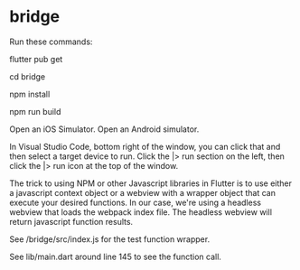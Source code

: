 # bridge

Run these commands:

flutter pub get

cd bridge

npm install

npm run build

Open an iOS Simulator. Open an Android simulator.

In Visual Studio Code, bottom right of the window, you can click that and then select a target device to run. Click the |> run section on the left, then click the |> run icon at the top of the window.

The trick to using NPM or other Javascript libraries in Flutter is to use either a javascript context object or a webview with a wrapper object that can execute your desired functions. In our case, we're using a headless webview that loads the webpack index file. The headless webview will return javascript function results.

See /bridge/src/index.js for the test function wrapper.

See lib/main.dart around line 145 to see the function call.